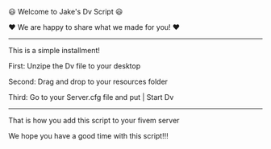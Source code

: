 😃 Welcome to Jake's Dv Script 😃

❤️ We are happy to share what we made for you! ❤️

-------------------------------------------------------------------------

This is a simple installment!

First: Unzipe the Dv file to your desktop

Second: Drag and drop to your resources folder 

Third: Go to your Server.cfg file and put | Start Dv

-------------------------------------------------------------------------

That is how you add this script to your fivem server

We hope you have a good time with this script!!!
